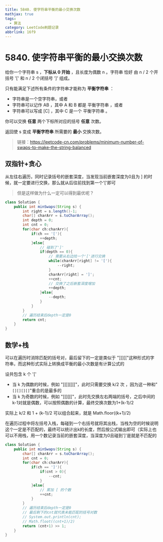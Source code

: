 ```yaml
---
title: 5840. 使字符串平衡的最小交换次数
mathjax: true
tags:
  - 算法
category: LeetCode刷题记录
abbrlink: 16f9
---
```

# 5840. 使字符串平衡的最小交换次数

给你一个字符串 s ，**下标从 0 开始** ，且长度为偶数 n 。字符串 恰好 由 n / 2 个开括号 '[' 和 n / 2 个闭括号 ']' 组成。

只有能满足下述所有条件的字符串才能称为 **平衡字符串** ：

- 字符串是一个空字符串，或者
- 字符串可以记作 AB ，其中 A 和 B 都是 平衡字符串 ，或者
- 字符串可以写成 [C] ，其中 C 是一个 平衡字符串 。

你可以交换 **任意** 两个下标所对应的括号 **任意** 次数。

返回使 s 变成 **平衡字符串** 所需要的 **最小** 交换次数。

> 链接：https://leetcode-cn.com/problems/minimum-number-of-swaps-to-make-the-string-balanced

<!-- more -->

## 双指针+贪心

从左往右遍历，同时记录括号的嵌套深度，当发现当前嵌套深度为0且为 ] 的时候，就一定要进行交换，那么就从后往前找到第一个'['即可

> 但是这样做为什么一定可以得到最优呢？

```java
class Solution {
    public int minSwaps(String s) {
        int right = s.length()-1;
        char[] charArr = s.toCharArray();
        int depth = 0;
        int cnt = 0;
        for(char ch:charArr){
            if(ch == '['){
                ++depth;
            }else{
                // 碰到了']'
                if(depth == 0){
                    // 需要从右边找一个'['进行交换
                    while(charArr[right] != '['){
                        --right;
                    }
                    charArr[right] = ']';
                    ++cnt;
                    // 交换了之后嵌套深度增加
                    ++depth;
                }else{
                    --depth;
                }
            }
        }
        // 遍历结束后depth一定是0
        return cnt;
    }
}
```

## 数学+栈

可以在遍历时消除匹配的括号对，最后留下的一定是类似于 "]]][["这种形式的字符串，而这种形式实际上转换成平衡的最小次数是有计算公式的

设共包含 k 个 '['

- 当 k 为偶数的时候，例如 "]]]][[[["，此时只需要交换 k/2 次 ，因为这一种和"`[][][][]`"重合的是最多的
- 当 k 为奇数的时候，例如 "]]][[["，此时先交换左右两端的括号，之后中间的k-1对就是偶数，可以按照偶数的计算，最终交换次数为1+(k-1)/2

实际上 k/2 和 1 + (k-1)/2 可以组合起来，就是 Math.floor((k+1)/2)

在遍历过程中将左括号入栈，每碰到一个右括号就将其出栈，当栈为空的时候说明这个一定是不匹配的，最终可以统计出k的长度，然后按公式输出即可（实际上也可以不用栈，用一个数记录当前的嵌套深度，当深度为0且碰到']'是就是不匹配的

```java
class Solution {
    public int minSwaps(String s) {
        char[] charArr = s.toCharArray();
        int cnt = 0;
        for(char ch:charArr){
            if(ch == ']'){
                if(cnt > 0){
                    --cnt;
                }
            }else{
                // 累加 [ 的个数
                ++cnt;
            }
        }
        // 遍历结束后depth一定是0
        // 最后剩下的cnt就代表未能匹配的括号对数
        // System.out.println(cnt);
        // Math.floot((cnt+1)/2)
        return (cnt+1) >> 1;
    }
}
```



